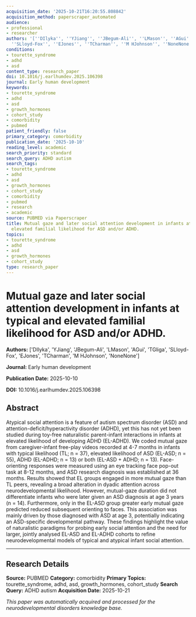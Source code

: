 ```yaml
---
acquisition_date: '2025-10-21T16:20:55.808842'
acquisition_method: paperscraper_automated
audience:
- professional
- researcher
authors: '[''DIlyka'', ''YJiang'', ''JBegum-Ali'', ''LMason'', ''AGui'', ''TGliga'',
  ''SLloyd-Fox'', ''EJones'', ''TCharman'', ''M HJohnson'', ''NoneNone'']'
conditions:
- tourette_syndrome
- adhd
- asd
content_type: research_paper
doi: 10.1016/j.earlhumdev.2025.106398
journal: Early human development
keywords:
- tourette_syndrome
- adhd
- asd
- growth_hormones
- cohort_study
- comorbidity
- pubmed
patient_friendly: false
primary_category: comorbidity
publication_date: '2025-10-10'
reading_level: academic
search_priority: standard
search_query: ADHD autism
search_tags:
- tourette_syndrome
- adhd
- asd
- growth_hormones
- cohort_study
- comorbidity
- pubmed
- research
- academic
source: PUBMED via Paperscraper
title: Mutual gaze and later social attention development in infants at typical and
  elevated familial likelihood for ASD and/or ADHD.
topics:
- tourette_syndrome
- adhd
- asd
- growth_hormones
- cohort_study
type: research_paper
---
```


# Mutual gaze and later social attention development in infants at typical and elevated familial likelihood for ASD and/or ADHD.

**Authors:** ['DIlyka', 'YJiang', 'JBegum-Ali', 'LMason', 'AGui', 'TGliga', 'SLloyd-Fox', 'EJones', 'TCharman', 'M HJohnson', 'NoneNone']

**Journal:** Early human development

**Publication Date:** 2025-10-10

**DOI:** 10.1016/j.earlhumdev.2025.106398

## Abstract

Atypical social attention is a feature of autism spectrum disorder (ASD) and attention-deficit/hyperactivity disorder (ADHD), yet this has not yet been studied during toy-free naturalistic parent-infant interactions in infants at elevated likelihood of developing ADHD (EL-ADHD). We coded mutual gaze from caregiver-infant free-play videos recorded at 4-7 months in infants with typical likelihood (TL; n = 37), elevated likelihood of ASD (EL-ASD; n = 55), ADHD (EL-ADHD; n = 13) or both (EL-ASD + ADHD; n = 13). Face-orienting responses were measured using an eye tracking face pop-out task at 8-12 months, and ASD research diagnosis was established at 36 months. Results showed that EL groups engaged in more mutual gaze than TL peers, revealing a broad alteration in dyadic attention across neurodevelopmental likelihood. However, mutual-gaze duration did not differentiate infants who were later given an ASD diagnosis at age 3 years (n = 14). Furthermore, only in the EL-ASD group greater early mutual gaze predicted reduced subsequent orienting to faces. This association was mainly driven by those diagnosed with ASD at age 3, potentially indicating an ASD-specific developmental pathway. These findings highlight the value of naturalistic paradigms for probing early social attention and the need for larger, jointly analysed EL-ASD and EL-ADHD cohorts to refine neurodevelopmental models of typical and atypical infant social attention.

---

## Research Details

**Source:** PUBMED
**Category:** comorbidity
**Primary Topics:** tourette_syndrome, adhd, asd, growth_hormones, cohort_study
**Search Query:** ADHD autism
**Acquisition Date:** 2025-10-21

*This paper was automatically acquired and processed for the neurodevelopmental disorders knowledge base.*
